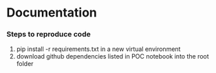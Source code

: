 # Documentation 

### Steps to reproduce code
1. pip install -r requirements.txt in a new virtual environment
2. download github dependencies listed in POC notebook into the root folder
